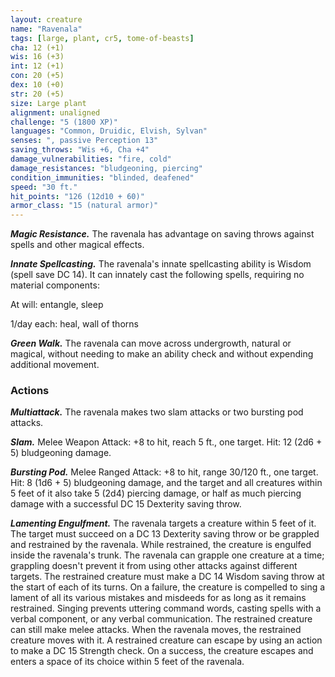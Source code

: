 ```yaml
---
layout: creature
name: "Ravenala"
tags: [large, plant, cr5, tome-of-beasts]
cha: 12 (+1)
wis: 16 (+3)
int: 12 (+1)
con: 20 (+5)
dex: 10 (+0)
str: 20 (+5)
size: Large plant
alignment: unaligned
challenge: "5 (1800 XP)"
languages: "Common, Druidic, Elvish, Sylvan"
senses: ", passive Perception 13"
saving_throws: "Wis +6, Cha +4"
damage_vulnerabilities: "fire, cold"
damage_resistances: "bludgeoning, piercing"
condition_immunities: "blinded, deafened"
speed: "30 ft."
hit_points: "126 (12d10 + 60)"
armor_class: "15 (natural armor)"
---
```


***Magic Resistance.*** The ravenala has advantage on saving throws against spells and other magical effects.

***Innate Spellcasting.*** The ravenala's innate spellcasting ability is Wisdom (spell save DC 14). It can innately cast the following spells, requiring no material components:

At will: entangle, sleep

1/day each: heal, wall of thorns

***Green Walk.*** The ravenala can move across undergrowth, natural or magical, without needing to make an ability check and without expending additional movement.

### Actions

***Multiattack.*** The ravenala makes two slam attacks or two bursting pod attacks.

***Slam.*** Melee Weapon Attack: +8 to hit, reach 5 ft., one target. Hit: 12 (2d6 + 5) bludgeoning damage.

***Bursting Pod.*** Melee Ranged Attack: +8 to hit, range 30/120 ft., one target. Hit: 8 (1d6 + 5) bludgeoning damage, and the target and all creatures within 5 feet of it also take 5 (2d4) piercing damage, or half as much piercing damage with a successful DC 15 Dexterity saving throw.

***Lamenting Engulfment.*** The ravenala targets a creature within 5 feet of it. The target must succeed on a DC 13 Dexterity saving throw or be grappled and restrained by the ravenala. While restrained, the creature is engulfed inside the ravenala's trunk. The ravenala can grapple one creature at a time; grappling doesn't prevent it from using other attacks against different targets. The restrained creature must make a DC 14 Wisdom saving throw at the start of each of its turns. On a failure, the creature is compelled to sing a lament of all its various mistakes and misdeeds for as long as it remains restrained. Singing prevents uttering command words, casting spells with a verbal component, or any verbal communication. The restrained creature can still make melee attacks. When the ravenala moves, the restrained creature moves with it. A restrained creature can escape by using an action to make a DC 15 Strength check. On a success, the creature escapes and enters a space of its choice within 5 feet of the ravenala.

